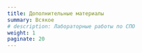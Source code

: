 ```yaml
---
title: Дополнительные материалы
summary: Всякое
# description: Лабораторные работы по СПО
weight: 1
paginate: 20
---
```

